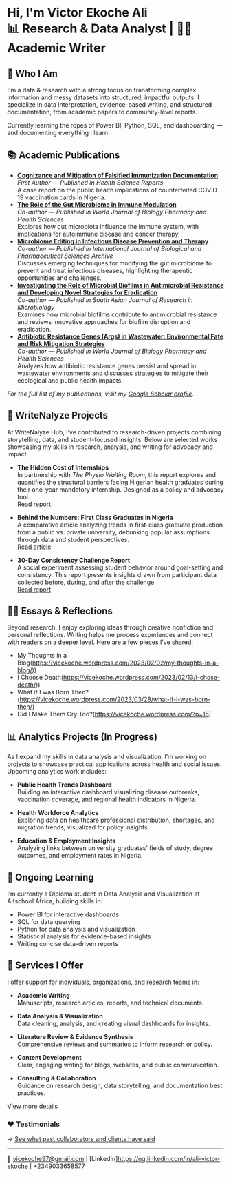 <h1>Hi, I'm Victor Ekoche Ali <br/>
📊 Research & Data Analyst | ✍🏽 Academic Writer


<h2> 🧠 Who I Am</h2>

I'm a data & research with a strong focus on transforming complex information and messy datasets into structured, impactful outputs. I specialize in data interpretation, evidence-based writing, and structured documentation, from academic papers to community-level reports.

Currently learning the ropes of Power BI, Python, SQL, and dashboarding — and documenting everything I learn.

<h2>📚 Academic Publications</h2>

<ul>
  <li>
    <strong><a href="https://doi.org/10.1002/hsr2.1885" target="_blank">
      Cognizance and Mitigation of Falsified Immunization Documentation
    </a></strong><br/>
    <em>First Author — Published in Health Science Reports </em><br/>
    A case report on the public health implications of counterfeited COVID-19 vaccination cards in Nigeria.  
  </li>

  <li>
    <strong><a href="http://dx.doi.org/10.30574/wjbphs.2025.22.1.0434" target="_blank">
      The Role of the Gut Microbiome in Immune Modulation
    </a></strong><br/>
    <em>Co-author — Published in World Journal of Biology Pharmacy and Health Sciences</em><br/>
    Explores how gut microbiota influence the immune system, with implications for autoimmune disease and cancer therapy.  
  </li>

  <li>
    <strong><a href="http://dx.doi.org/10.53771/ijbpsa.2025.9.2.0045" target="_blank">
     Microbiome Editing in Infectious Disease Prevention and Therapy</a></strong><br/>
    <em>Co-author — Published in International Journal of Biological and Pharmaceutical Sciences Archive </em><br/>
    Discusses emerging techniques for modifying the gut microbiome to prevent and treat infectious diseases, highlighting therapeutic opportunities and challenges.  
  </li>

<li>
    <strong><a href="http://dx.doi.org/10.9734/sajrm/2025/v19i6441" target="_blank">
     Investigating the Role of Microbial Biofilms in Antimicrobial Resistance and Developing Novel Strategies for Eradication</a></strong><br/>
    <em>Co-author — Published in South Asian Journal of Research in Microbiology</em><br/>
    Examines how microbial biofilms contribute to antimicrobial resistance and reviews innovative approaches for biofilm disruption and eradication.  
  </li>

  <li>
    <strong><a href="http://dx.doi.org/10.30574/wjbphs.2025.22.3.0504" target="_blank">
     Antibiotic Resistance Genes (Args) in Wastewater: Environmental Fate and Risk Mitigation Strategies</a></strong><br/>
    <em>Co-author — Published in World Journal of Biology Pharmacy and Health Sciences</em><br/>
    Analyzes how antibiotic resistance genes persist and spread in wastewater environments and discusses strategies to mitigate their ecological and public health impacts.  
  </li>
</ul>

<p><em>For the full list of my publications, visit my <a href="https://www.researchgate.net/profile/Victor-Ali" target="_blank">Google Scholar profile</a>.</em></p>


<h2>📝 WriteNalyze Projects </h2>

At WriteNalyze Hub, I’ve contributed to research-driven projects combining storytelling, data, and student-focused insights. Below are selected works showcasing my skills in research, analysis, and writing for advocacy and impact.

- **The Hidden Cost of Internships**  
  In partnership with *The Physio Waiting Room*, this report explores and quantifies the structural barriers facing Nigerian health graduates during their one-year mandatory internship. Designed as a policy and advocacy tool.  
  [Read report](https://writenalyzehubcom.wordpress.com/2025/06/04/the-hidden-cost-of-internships-how-nigeria-fails-its-health-graduates/)

- **Behind the Numbers: First Class Graduates in Nigeria**  
  A comparative article analyzing trends in first-class graduate production from a public vs. private university, debunking popular assumptions through data and student perspectives.  
  [Read article](https://writenalyzehubcom.wordpress.com/2024/12/02/behind-the-numbers-analysing-the-story-of-nigerian-universities-and-their-first-class-graduates/)

- **30-Day Consistency Challenge Report**  
  A social experiment assessing student behavior around goal-setting and consistency. This report presents insights drawn from participant data collected before, during, and after the challenge.  
  [Read report](https://writenalyzehubcom.wordpress.com/2024/12/24/30-day-consistency-challenge-progress-insights-and-next-steps/)


<h2>✍🏽 Essays & Reflections </h2>

Beyond research, I enjoy exploring ideas through creative nonfiction and personal reflections. Writing helps me process experiences and connect with readers on a deeper level. Here are a few pieces I’ve shared:

- My Thoughts in a Blog(https://vicekoche.wordpress.com/2023/02/02/my-thoughts-in-a-blog/))
- I Choose Death(https://vicekoche.wordpress.com/2023/02/13/i-chose-death/))
- What if I was Born Then?(https://vicekoche.wordpress.com/2023/03/28/what-if-i-was-born-then/)
- Did I Make Them Cry Too?(https://vicekoche.wordpress.com/?p=15)


<h2>📊 Analytics Projects (In Progress)</h2>

As I expand my skills in data analysis and visualization, I’m working on projects to showcase practical applications across health and social issues. Upcoming analytics work includes:

- **Public Health Trends Dashboard**  
  Building an interactive dashboard visualizing disease outbreaks, vaccination coverage, and regional health indicators in Nigeria.

- **Health Workforce Analytics**  
  Exploring data on healthcare professional distribution, shortages, and migration trends, visualized for policy insights.

- **Education & Employment Insights**  
  Analyzing links between university graduates’ fields of study, degree outcomes, and employment rates in Nigeria.


<h2>🌱 Ongoing Learning </h2>

I’m currently a Diploma student in Data Analysis and Visualization at Altschool Africa, building skills in:

- Power BI for interactive dashboards
- SQL for data querying
- Python for data analysis and visualization
- Statistical analysis for evidence-based insights
- Writing concise data-driven reports


<h2>💼 Services I Offer </h2>

I offer support for individuals, organizations, and research teams in:

- **Academic Writing**  
  Manuscripts, research articles, reports, and technical documents.

- **Data Analysis & Visualization**  
  Data cleaning, analysis, and creating visual dashboards for insights.

- **Literature Review & Evidence Synthesis**  
  Comprehensive reviews and summaries to inform research or policy.

- **Content Development**  
  Clear, engaging writing for blogs, websites, and public communication.

- **Consulting & Collaboration**  
  Guidance on research design, data storytelling, and documentation best practices.

[View more details](./services)


### ❤️ Testimonials
→ [See what past collaborators and clients have said](./testimonials)

---
📩 vicekoche97@gmail.com | [LinkedIn]https://ng.linkedin.com/in/ali-victor-ekoche | +2349033658577

